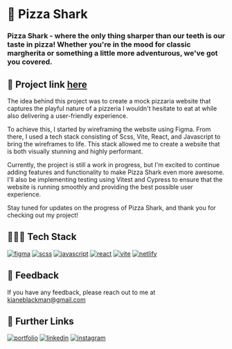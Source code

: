 # 🍕 Pizza Shark

### Pizza Shark - where the only thing sharper than our teeth is our taste in pizza! Whether you're in the mood for classic margherita or something a little more adventurous, we've got you covered.

## 🔗 Project link [here](pizza-shark.netlify.app/)

The idea behind this project was to create a mock pizzaria website that captures the playful nature of a pizzeria I wouldn't hesitate to eat at while also delivering a user-friendly experience.

To achieve this, I started by wireframing the website using Figma. From there, I used a tech stack consisting of Scss, Vite, React, and Javascript to bring the wireframes to life. This stack allowed me to create a website that is both visually stunning and highly performant.

Currently, the project is still a work in progress, but I'm excited to continue adding features and functionality to make Pizza Shark even more awesome. I'll also be implementing testing using Vitest and Cypress to ensure that the website is running smoothly and providing the best possible user experience.

Stay tuned for updates on the progress of Pizza Shark, and thank you for checking out my project!

## 👨🏾‍💻 Tech Stack

[![figma](https://img.shields.io/badge/figma-04C47B?style=for-the-badge&logo=figma&logoColor=white)](https://vitejs.dev/)
[![scss](https://img.shields.io/badge/scss-C16191?style=for-the-badge&logo=sass&logoColor=white)](https://vitejs.dev/)
[![javascript](https://img.shields.io/badge/javascript-E3D14D?style=for-the-badge&logo=javascript&logoColor=black)](https://vitejs.dev/)
[![react](https://img.shields.io/badge/react-2D2D2D?style=for-the-badge&logo=react&logoColor=white)](https://vitejs.dev/)
[![vite](https://img.shields.io/badge/vite-BC36FD?style=for-the-badge&logo=vite&logoColor=white)](https://vitejs.dev/)
[![netlify](https://img.shields.io/badge/netlify-115482?style=for-the-badge&logo=netlify&logoColor=white)](https://vitejs.dev/)

## 💬 Feedback

If you have any feedback, please reach out to me at kianeblackman@gmail.com

## 🔗 Further Links

[![portfolio](https://img.shields.io/badge/my_portfolio-EF4444?style=for-the-badge&logo=ko-fi&logoColor=white)](https://kianeblackman.com/)
[![linkedin](https://img.shields.io/badge/linkedin-0A66C2?style=for-the-badge&logo=linkedin&logoColor=white)](https://www.linkedin.com/in/kiane-gucher-blackman-646286251/)
[![instagram](https://img.shields.io/badge/instagram-DE00E4?style=for-the-badge&logo=instagram&logoColor=white)](https://twitter.com/)
